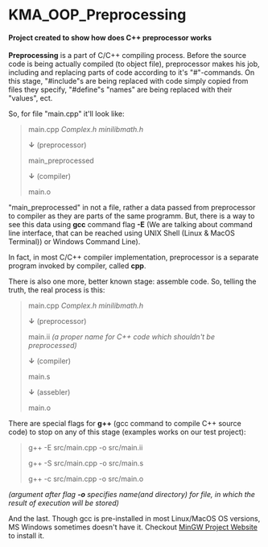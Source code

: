 # KMA_OOP_Preprocessing
#### Project created to show how does C++ preprocessor works

**Preprocessing** is a part of C/C++ compiling process. Before the source code
is being actually compiled (to object file), preprocessor makes his job, including
and replacing parts of code according to it's "#"-commands. On this stage, "#include"s
are being replaced with code simply copied from files they specify, "#define"s
"names" are being replaced with their "values", ect.

So, for file "main.cpp" it'll look like:

>main.cpp _Complex.h minilibmath.h_
>
>**↓** (preprocessor)
>
>main_preprocessed
>
>**↓** (compiler)
>
>main.o

"main_preprocessed" in not a file, rather a data passed from preprocessor
to compiler as they are parts of the same programm. But, there is a way to
see this data using **gcc** command flag **-E** (We are talking about command
line interface, that can be reached using UNIX Shell (Linux & MacOS Terminal))
or Windows Command Line).

In fact, in most C/C++ compiler implementation, preprocessor is a separate program
invoked by compiler, called **cpp**.

There is also one more, better known stage: assemble code. So, telling the truth,
the real process is this:

>main.cpp _Complex.h minilibmath.h_
>
>**↓** (preprocessor)
>
>main.ii _(a proper name for C++ code which shouldn't be preprocessed)_
>
>**↓** (compiler)
>
>main.s
>
>**↓** (assebler)
>
>main.o

There are special flags for **g++** (gcc command to compile C++ source code) to stop
on any of this stage (examples works on our test project):

>g++ -E src/main.cpp -o src/main.ii
>
>g++ -S src/main.cpp -o src/main.s
>
>g++ -c src/main.cpp -o src/main.o

_(argument after flag **-o** specifies name(and directory) for file, in which
the result of execution will be stored)_

And the last. Though gcc is pre-installed in most Linux/MacOS OS versions,
MS Windows sometimes doesn't have it. Checkout
[MinGW Project Website](http://www.mingw.org/) to install it.